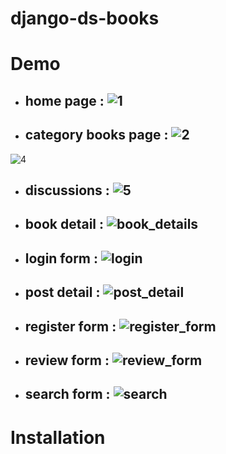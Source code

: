 # django-ds-books
# Demo
- ## home page : ![1](https://user-images.githubusercontent.com/76163895/181345920-2e0f7d3b-963e-42c1-9813-41257331ffb2.png)
- ## category books page : ![2](https://user-images.githubusercontent.com/76163895/181345934-9a6cf008-e56b-4a9b-932a-6077821525d8.png)
![4](https://user-images.githubusercontent.com/76163895/181345967-089d6552-c26a-4195-9cea-2c9d41390611.png)
- ## discussions : ![5](https://user-images.githubusercontent.com/76163895/181345972-93b4031e-3f56-4172-89b6-e622402d5922.png)
- ## book detail : ![book_details](https://user-images.githubusercontent.com/76163895/181346060-acbcf170-975a-4b9a-949e-c1a8988749b4.png)
- ## login form : ![login](https://user-images.githubusercontent.com/76163895/181346068-3838909f-b3d3-4e85-a372-20a77c9320dd.png)
- ## post detail : ![post_detail](https://user-images.githubusercontent.com/76163895/181346072-9e9911cd-aecf-4f90-baa1-9cb40a9a0391.png)
- ## register form : ![register_form](https://user-images.githubusercontent.com/76163895/181346079-8a07ea0b-b97c-4bd5-9aae-75d095489339.png)
- ## review form : ![review_form](https://user-images.githubusercontent.com/76163895/181346081-cce2b795-aff7-4d8e-a367-58fe0cd56aa6.png)
- ## search form : ![search](https://user-images.githubusercontent.com/76163895/181346083-34f2e815-2e0c-4b04-a3a2-31c844b13b68.png)
# Installation

